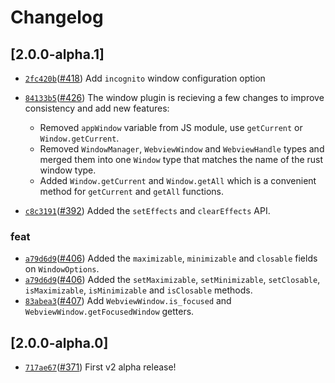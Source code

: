 # Changelog

## \[2.0.0-alpha.1]

- [`2fc420b`](https://github.com/tauri-apps/plugins-workspace/commit/2fc420ba375de924f236f5b32d26667f742fcd6b)([#418](https://github.com/tauri-apps/plugins-workspace/pull/418)) Add `incognito` window configuration option
- [`84133b5`](https://github.com/tauri-apps/plugins-workspace/commit/84133b57b8c443007c728dd8dbe32b08804009f9)([#426](https://github.com/tauri-apps/plugins-workspace/pull/426)) The window plugin is recieving a few changes to improve consistency and add new features:

  - Removed `appWindow` variable from JS module, use `getCurrent` or `Window.getCurrent`.
  - Removed `WindowManager`, `WebviewWindow` and `WebviewHandle` types and merged them into one `Window` type that matches the name of the rust window type.
  - Added `Window.getCurrent` and `Window.getAll` which is a convenient method for `getCurrent` and `getAll` functions.
- [`c8c3191`](https://github.com/tauri-apps/plugins-workspace/commit/c8c3191565aef518037f9f4519886ca98329fe47)([#392](https://github.com/tauri-apps/plugins-workspace/pull/392)) Added the `setEffects` and `clearEffects` API.

### feat

- [`a79d6d9`](https://github.com/tauri-apps/plugins-workspace/commit/a79d6d94bdbf6d1919adff8e65f79240c31d4a14)([#406](https://github.com/tauri-apps/plugins-workspace/pull/406)) Added the `maximizable`, `minimizable` and `closable` fields on `WindowOptions`.
- [`a79d6d9`](https://github.com/tauri-apps/plugins-workspace/commit/a79d6d94bdbf6d1919adff8e65f79240c31d4a14)([#406](https://github.com/tauri-apps/plugins-workspace/pull/406)) Added the `setMaximizable`, `setMinimizable`, `setClosable`, `isMaximizable`, `isMinimizable` and `isClosable` methods.
- [`83abea3`](https://github.com/tauri-apps/plugins-workspace/commit/83abea3cae8408ce262f3815c1a6cc506e73c486)([#407](https://github.com/tauri-apps/plugins-workspace/pull/407)) Add `WebviewWindow.is_focused` and `WebviewWindow.getFocusedWindow` getters.

## \[2.0.0-alpha.0]

- [`717ae67`](https://github.com/tauri-apps/plugins-workspace/commit/717ae670978feb4492fac1f295998b93f2b9347f)([#371](https://github.com/tauri-apps/plugins-workspace/pull/371)) First v2 alpha release!
